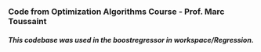 ### Code from Optimization Algorithms Course - Prof. Marc Toussaint
##### This codebase was used in the boostregressor in workspace/Regression.
